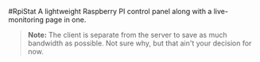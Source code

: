 #RpiStat
A lightweight Raspberry PI control panel along with a live-monitoring page in one.
> **Note:** The client is separate from the server to save as much bandwidth as possible. Not sure why, but that ain't your decision for now.
